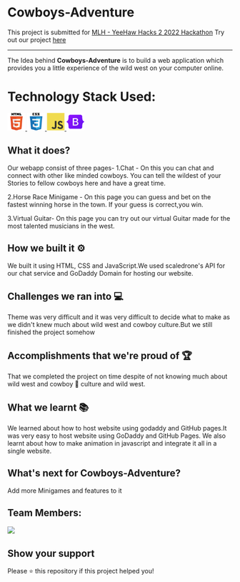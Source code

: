 # Cowboys-Adventure  

This project is submitted for [MLH - YeeHaw Hacks 2 2022 Hackathon](https://yeehaw-hacks-2.devpost.com/)
Try out our project <a href="https://cowboyisadventuro.us/">here</a>

---

The Idea behind **Cowboys-Adventure** is to build a web application which provides you a little experience of the wild west on your computer online.

# Technology Stack Used:
<a href="#" target="_blank" rel="noreferrer"> <img src="https://raw.githubusercontent.com/devicons/devicon/master/icons/html5/html5-original-wordmark.svg" alt="html5" width="40" height="40"/> </a>
<a href="#" target="_blank" rel="noreferrer"> <img src="https://raw.githubusercontent.com/devicons/devicon/master/icons/css3/css3-original-wordmark.svg" alt="css3" width="40" height="40"/> </a>
<a href="#" target="_blank" rel="noreferrer"> <img src="https://raw.githubusercontent.com/devicons/devicon/master/icons/javascript/javascript-original.svg" alt="css3" width="40" height="40"/> </a>
<a href="#" target="_blank" rel="noreferrer"> <img src="https://raw.githubusercontent.com/devicons/devicon/master/icons/bootstrap/bootstrap-original.svg" alt="css3" width="40" height="40"/> </a>

## What it does?

Our webapp consist of three pages-
1.Chat - On this you can chat and connect with other like minded cowboys. You can tell the wildest of your Stories to fellow cowboys here and have a great time.

2.Horse Race Minigame - On this page you can guess and bet on the fastest winning horse in the town. If your guess is correct,you win.

3.Virtual Guitar- On this page you can try out our virtual Guitar made for the most talented musicians in the west.

## How we built it ⚙️
We built it using HTML, CSS and JavaScript.We used scaledrone's API for our chat service and GoDaddy Domain for hosting our website.


## Challenges we ran into 💻
Theme was very difficult and it was very difficult to decide what to make as we didn't knew much about wild west and cowboy culture.But we still finished the project somehow 


## Accomplishments that we're proud of 🏆
That we completed the project on time despite of not knowing much about wild west and cowboy 🤠 culture and wild west.


## What we learnt 📚
We learned about how to host website using godaddy and GitHub pages.It was very easy to host website using GoDaddy and GitHub Pages. We also learnt about how to make animation in javascript and integrate it all in a single website.

## What's next for Cowboys-Adventure?
Add more Minigames and features to it

## Team Members:
<a href="https://github.com/cyrixninja/Cowboys-Adventure/graphs/contributors">
  <img src="https://contrib.rocks/image?repo=cyrixninja/Cowboys-Adventure"/>
</a>

## Show your support

Please ⭐️ this repository if this project helped you!
